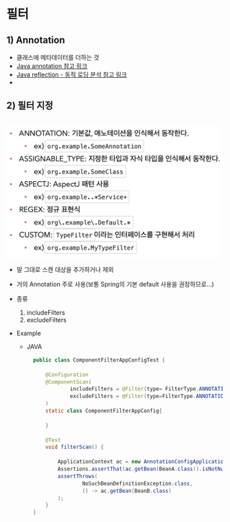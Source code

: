 <link href="../md_config/style.css" rel="stylesheet">

# 필터

## 1) Annotation

- 클래스에 메타데이터를 더하는 것
- [Java annotation 참고 링크](https://hamait.tistory.com/314)
- [Java reflection - 동적 로딩 분석 참고 링크](https://madplay.github.io/post/java-reflection)
-

## 2) 필터 지정

<br>

<img src='images/2021-09-01-23-16-51.png' />

<br>

- 말 그대로 스캔 대상을 추가하거나 제외
- 거의 Annotation 주로 사용(보통 Spring의 기본 default 사용을 권장하므로...)
- 종류

  1. includeFilters
  2. excludeFilters

- Example

  - JAVA

    ```JAVA
      public class ComponentFilterAppConfigTest {

          @Configuration
          @ComponentScan(
                  includeFilters = @Filter(type= FilterType.ANNOTATION, classes= MyIncludeComponent.class),
                  excludeFilters = @Filter(type=FilterType.ANNOTATION, classes = MyExcludeComponent.class)
          )
          static class ComponentFilterAppConfig{

          }

          @Test
          void filterScan() {

              ApplicationContext ac = new AnnotationConfigApplicationContext(ComponentFilterAppConfig.class);
              Assertions.assertThat(ac.getBean(BeanA.class)).isNotNull();
              assertThrows(
                      NoSuchBeanDefinitionException.class,
                      () -> ac.getBean(BeanB.class)
              );
          }
      }
    ```
